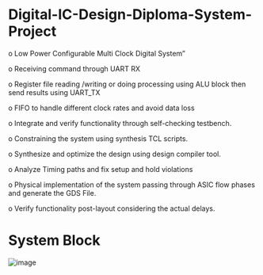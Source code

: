 # Digital-IC-Design-Diploma-System-Project

o	Low Power Configurable Multi Clock Digital System”

o	Receiving command through UART RX 

o	Register file reading /writing or doing processing using ALU block then send results using UART_TX

o	FIFO to handle different clock rates and avoid data loss 

o	Integrate and verify functionality through self-checking testbench.

o	Constraining the system using synthesis TCL scripts.

o	Synthesize and optimize the design using design compiler tool.

o	Analyze Timing paths and fix setup and hold violations

o	Physical implementation of the system passing through ASIC flow phases and generate the GDS File.

o	Verify functionality post-layout considering the actual delays. 

# System Block 
![image](https://github.com/user-attachments/assets/5f5ae136-f5a9-4fa2-be0c-b08f171959a2)
